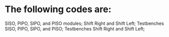 # The following codes are: 
  SISO, PIPO, SIPO, and PISO modules;
  Shift Right and Shift Left;
  Testbenches SISO, PIPO, SIPO, and PISO; 
  Testbenches Shift Right and Shift Left;
